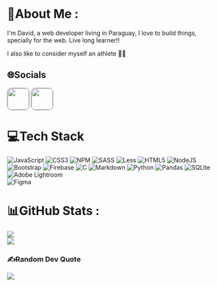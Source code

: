 # 💫About Me :
I'm David, a web developer living in Paraguay, 
I love to build things, specially for the web. 
Live long learner!!

I also like to consider myself an athlete 🏃‍♂️

## 🌐Socials
[<img src="https://cdn.worldvectorlogo.com/logos/medium-4.svg" width="50px" height="50px" style="border: 1px solid grey; border-radius: 10px;">](https://medium.com/@davidcendev)    [<img src="https://cdn.worldvectorlogo.com/logos/twitter-3.svg" width="50px" height="50px" style="border: 1px solid grey; border-radius: 10px;">](https://twitter.com/davidcentzdev) 

# 💻Tech Stack
![JavaScript](https://img.shields.io/badge/javascript-%23323330.svg?style=flat&logo=javascript&logoColor=%23F7DF1E) 
![CSS3](https://img.shields.io/badge/css3-%231572B6.svg?style=flat&logo=css3&logoColor=white) 
![NPM](https://img.shields.io/badge/NPM-%23000000.svg?style=flat&logo=npm&logoColor=white) 
![SASS](https://img.shields.io/badge/SASS-hotpink.svg?style=flat&logo=SASS&logoColor=white) 
![Less](https://img.shields.io/badge/less-2B4C80?style=flat&logo=less&logoColor=white) 
![HTML5](https://img.shields.io/badge/html5-%23E34F26.svg?style=flat&logo=html5&logoColor=white) 
![NodeJS](https://img.shields.io/badge/node.js-6DA55F?style=flat&logo=node.js&logoColor=white) 
![Bootstrap](https://img.shields.io/badge/bootstrap-%23563D7C.svg?style=flat&logo=bootstrap&logoColor=white) 
![Firebase](https://img.shields.io/badge/firebase-%23039BE5.svg?style=flat&logo=firebase) 
![C](https://img.shields.io/badge/c-%2300599C.svg?style=flat&logo=c&logoColor=white) 
![Markdown](https://img.shields.io/badge/markdown-%23000000.svg?style=flat&logo=markdown&logoColor=white) 
![Python](https://img.shields.io/badge/python-3670A0?style=flat&logo=python&logoColor=ffdd54) 
![Pandas](https://img.shields.io/badge/pandas-%23150458.svg?style=flat&logo=pandas&logoColor=white)
![SQLite](https://img.shields.io/badge/sqlite-%2307405e.svg?style=flat&logo=sqlite&logoColor=white) 
![Adobe Lightroom](https://img.shields.io/badge/Adobe%20Lightroom-31A8FF.svg?style=flat&logo=Adobe%20Lightroom&logoColor=white) 	
![Figma](https://img.shields.io/badge/figma-%23F24E1E.svg?style=flat&logo=figma&logoColor=white) 
# 📊GitHub Stats :
![](https://github-readme-stats.vercel.app/api?username=parzivalcen&theme=material-palenight&hide_border=true&include_all_commits=true&count_private=true)<br/>
![](https://github-readme-streak-stats.herokuapp.com/?user=parzivalcen&theme=material-palenight&hide_border=true)<br/>


### ✍️Random Dev Quote
![](https://quotes-github-readme.vercel.app/api?type=horizontal&theme=dark)

